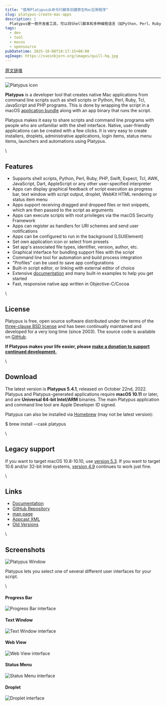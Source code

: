 ```yaml
---
title: "使用Platypus从命令行脚本创建原生Mac应用程序"
slug: platypus-create-mac-apps
description: |
  Platypus是一款开发者工具，可以将Shell脚本和多种编程语言（如Python、Perl、Ruby等）包装成原生Mac应用程序。它简化了与不熟悉命令行界面的用户分享脚本的过程，支持多种界面和功能，让开发者轻松创建用户友好的应用程序。
tags: 
  - dev
  - tool
  - macos
  - opensource
pubDatetime: 2025-10-08T19:17:15+08:00
ogImage: https://sveinbjorn.org/images/quill-hq.jpg
---
```


[原文链接](https://sveinbjorn.org/platypus)

---

<!-- CONTENT BEGINS -->

![Platypus icon](https://sveinbjorn.org/images/platypus.png)

**Platypus** is a developer tool that creates native Mac applications from command line scripts such as shell scripts or Python, Perl, Ruby, Tcl, JavaScript and PHP programs. This is done by wrapping the script in a macOS [application bundle](http://en.wikipedia.org/wiki/Application_bundle) along with an app binary that runs the script.

Platypus makes it easy to share scripts and command line programs with people who are unfamiliar with the shell interface. Native, user-friendly applications can be created with a few clicks. It is very easy to create installers, droplets, administrative applications, login items, status menu items, launchers and automations using Platypus.

\


## Features

* Supports shell scripts, Python, Perl, Ruby, PHP, Swift, Expect, Tcl, AWK, JavaScript, Dart, AppleScript or any other user-specified interpreter
* Apps can display graphical feedback of script execution as progress bar, text window with script output, droplet, WebKit HTML rendering or status item menu
* Apps support receiving dragged and dropped files or text snippets, which are then passed to the script as arguments
* Apps can execute scripts with root privileges via the macOS Security Framework
* Apps can register as handlers for URI schemes and send user notifications
* Apps can be configured to run in the background (LSUIElement)
* Set own application icon or select from presets
* Set app's associated file types, identifier, version, author, etc.
* Graphical interface for bundling support files with the script
* Command line tool for automation and build process integration
* "Profiles" can be used to save app configurations
* Built-in script editor, or linking with external editor of choice
* Extensive [documentation](https://sveinbjorn.org/platypus_documentation) and many built-in examples to help you get started
* Fast, responsive native app written in Objective-C/Cocoa

\


## License

Platypus is free, open source software distributed under the terms of the [three-clause BSD license](https://sveinbjorn.org/bsd_license) and has been continually maintained and developed for a very long time (since 2003). The source code is available on [GitHub](https://github.com/sveinbjornt/Platypus).

**If Platypus makes your life easier, please [make a donation to support continued development.](https://sveinbjorn.org/donations)**

\


## Download

The latest version is **Platypus 5.4.1**, released on October 22nd, 2022. Platypus and Platypus-generated applications require **macOS 10.11** or later, and are **Universal 64-bit Intel/ARM** binaries. The main Platypus application and command line tool are Apple Developer ID signed.

Platypus can also be installed via [Homebrew](https://brew.sh/) (may not be latest version):

$ brew install --cask platypus

\


## Legacy support

If you want to target macOS 10.8-10.10, use [version 5.3](https://sveinbjorn.org/files/software/platypus/platypus5.3.zip). If you want to target 10.6 and/or 32-bit Intel systems, [version 4.9](https://sveinbjorn.org/files/software/platypus/platypus4.9.zip) continues to work just fine.

\


## Links

* [Documentation](https://sveinbjorn.org/platypus_documentation)
* [GitHub Repository](https://github.com/sveinbjornt/Platypus)
* [man page](https://sveinbjorn.org/files/manpages/platypus.man.html)
* [Appcast XML](https://sveinbjorn.org/files/appcasts/PlatypusAppcast.xml)
* [Old Versions](https://sveinbjorn.org/files/software/platypus/)

\


## Screenshots

![Platypus Window](https://sveinbjorn.org/images/basic_interface.png)

Platypus lets you select one of several different user interfaces for your script.

\


#### Progress Bar

![Progress Bar interface](https://sveinbjorn.org/images/interface_progressbar.png)

#### Text Window

![Text Window interface](https://sveinbjorn.org/images/interface_textwindow.png)

#### Web View

![Web View interface](https://sveinbjorn.org/images/interface_webview.png)

#### Status Menu

![Status Menu interface](https://sveinbjorn.org/images/interface_statusmenu.png)

#### Droplet

![Droplet interface](https://sveinbjorn.org/images/interface_droplet.png)

<!-- CONTENT ENDS -->


